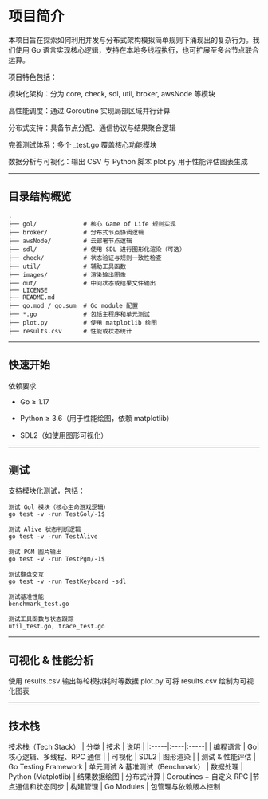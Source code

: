 # 项目简介
本项目旨在探索如何利用并发与分布式架构模拟简单规则下涌现出的复杂行为。我们使用 Go 语言实现核心逻辑，支持在本地多线程执行，也可扩展至多台节点联合运算。

项目特色包括：

模块化架构：分为 core, check, sdl, util, broker, awsNode 等模块

高性能调度：通过 Goroutine 实现局部区域并行计算

分布式支持：具备节点分配、通信协议与结果聚合逻辑

完善测试体系：多个 _test.go 覆盖核心功能模块

数据分析与可视化：输出 CSV 与 Python 脚本 plot.py 用于性能评估图表生成

---

## 目录结构概览
```
.
├── gol/             # 核心 Game of Life 规则实现
├── broker/          # 分布式节点协调逻辑
├── awsNode/         # 云部署节点逻辑
├── sdl/             # 使用 SDL 进行图形化渲染（可选）
├── check/           # 状态验证与规则一致性检查
├── util/            # 辅助工具函数
├── images/          # 渲染输出图像
├── out/             # 中间状态或结果文件输出
├── LICENSE
├── README.md
├── go.mod / go.sum  # Go module 配置
├── *.go             # 包括主程序和单元测试
├── plot.py          # 使用 matplotlib 绘图
├── results.csv      # 性能或状态统计

````

---

## 快速开始
依赖要求
- Go ≥ 1.17

- Python ≥ 3.6（用于性能绘图，依赖 matplotlib）

- SDL2（如使用图形可视化）

---

## 测试
支持模块化测试，包括：
```
测试 Gol 模块（核心生命游戏逻辑）
go test -v -run TestGol/-1$

测试 Alive 状态判断逻辑
go test -v -run TestAlive

测试 PGM 图片输出
go test -v -run TestPgm/-1$

测试键盘交互
go test -v -run TestKeyboard -sdl

测试基准性能
benchmark_test.go

测试工具函数与状态跟踪
util_test.go, trace_test.go
```

---

## 可视化 & 性能分析
使用 results.csv 输出每轮模拟耗时等数据
plot.py 可将 results.csv 绘制为可视化图表

---

## 技术栈
技术栈（Tech Stack）
| 分类 | 技术 | 说明 |
|:-----|:----|:-----|
| 编程语言 |	Go|	核心逻辑、多线程、RPC 通信 |
| 可视化 |	SDL2 | 图形渲染 |
| 测试 & 性能评估 | Go Testing Framework | 单元测试 & 基准测试（Benchmark）
| 数据处理 |	Python (Matplotlib)	| 结果数据绘图
| 分布式计算 |	Goroutines + 自定义 RPC	|节点通信和状态同步
| 构建管理	 | Go Modules |	包管理与依赖版本控制
